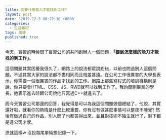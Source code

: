 ```yaml
---
title: 需要什麼能力才能找到工作?
layout: post
date: '2019-12-5 00:22:30 +0800'
categories:
  - 生活雜記
tags: 語錄
published: true
---
```


今天，實習的時候問了實習公司的共同創辦人一個問題，**「要到怎麼樣的能力才能找的到工作」**。

這個問題其實困擾我很久了，網路上的說法都眾說紛紜，以前也問過別人這個問題，不過其實大家的說法都不盡相同而且相差甚遠。在公司工作很厲害的大學長表示，你需要一個很厲害的作品才找到的工作。網路上那些寫程式的培訓機構則是說，你只要會HTML、CSS、JS、RWD就可以找到工作了。我詢問剛畢業的學長，他表示進去時跟公司說他只寫過C++就進去了。

而今天實習公司那邊的回答，我覺得是可以為我這個問題做個總結了，他說，其實還好啦，就看你的熱情是什麼比較重要，你有沒有做甚麼事情可以整夜不睡覺? 然後有做過自己的作品，別人問了也都答得出來，並且對技術不陌生就行了，剩下都是進公司才學。

恩就這樣w 沒投每尾單純想記錄一下。
